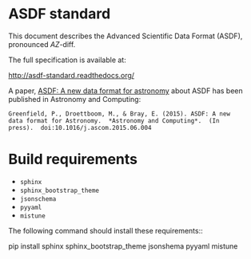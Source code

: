 ASDF standard
=============

This document describes the Advanced Scientific Data Format (ASDF),
pronounced *AZ*-diff.

The full specification is available at:

http://asdf-standard.readthedocs.org/

A paper,
[ASDF: A new data format for astronomy](http://dx.doi.org/10.1016/j.ascom.2015.06.004)
about ASDF has been published in Astronomy and Computing:

    Greenfield, P., Droettboom, M., & Bray, E. (2015). ASDF: A new
    data format for Astronomy.  *Astronomy and Computing*.  (In
    press).  doi:10.1016/j.ascom.2015.06.004

Build requirements
==================

- `sphinx`
- `sphinx_bootstrap_theme`
- `jsonschema`
- `pyyaml`
- `mistune`

The following command should install these requirements::

  pip install sphinx sphinx_bootstrap_theme jsonshema pyyaml mistune
